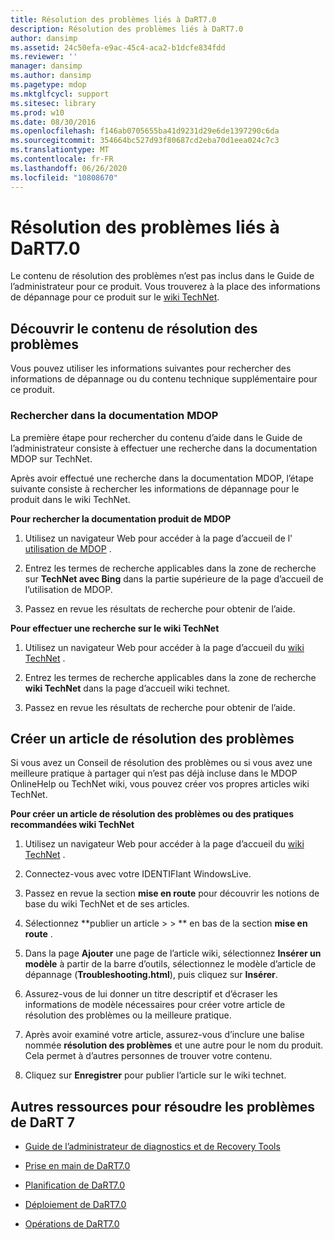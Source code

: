 ```yaml
---
title: Résolution des problèmes liés à DaRT7.0
description: Résolution des problèmes liés à DaRT7.0
author: dansimp
ms.assetid: 24c50efa-e9ac-45c4-aca2-b1dcfe834fdd
ms.reviewer: ''
manager: dansimp
ms.author: dansimp
ms.pagetype: mdop
ms.mktglfcycl: support
ms.sitesec: library
ms.prod: w10
ms.date: 08/30/2016
ms.openlocfilehash: f146ab0705655ba41d9231d29e6de1397290c6da
ms.sourcegitcommit: 354664bc527d93f80687cd2eba70d1eea024c7c3
ms.translationtype: MT
ms.contentlocale: fr-FR
ms.lasthandoff: 06/26/2020
ms.locfileid: "10808670"
---
```

# Résolution des problèmes liés à DaRT7.0


Le contenu de résolution des problèmes n’est pas inclus dans le Guide de l’administrateur pour ce produit. Vous trouverez à la place des informations de dépannage pour ce produit sur le [wiki TechNet](https://go.microsoft.com/fwlink/p/?LinkId=224905).

## Découvrir le contenu de résolution des problèmes


Vous pouvez utiliser les informations suivantes pour rechercher des informations de dépannage ou du contenu technique supplémentaire pour ce produit.

### Rechercher dans la documentation MDOP

La première étape pour rechercher du contenu d’aide dans le Guide de l’administrateur consiste à effectuer une recherche dans la documentation MDOP sur TechNet.

Après avoir effectué une recherche dans la documentation MDOP, l’étape suivante consiste à rechercher les informations de dépannage pour le produit dans le wiki TechNet.

**Pour rechercher la documentation produit de MDOP**

1.  Utilisez un navigateur Web pour accéder à la page d’accueil de l' [utilisation de MDOP](https://go.microsoft.com/fwlink/?LinkId=236032) .

2.  Entrez les termes de recherche applicables dans la zone de recherche sur **TechNet avec Bing** dans la partie supérieure de la page d’accueil de l’utilisation de MDOP.

3.  Passez en revue les résultats de recherche pour obtenir de l’aide.

**Pour effectuer une recherche sur le wiki TechNet**

1.  Utilisez un navigateur Web pour accéder à la page d’accueil du [wiki TechNet](https://go.microsoft.com/fwlink/p/?LinkId=224905) .

2.  Entrez les termes de recherche applicables dans la zone de recherche **wiki TechNet** dans la page d’accueil wiki technet.

3.  Passez en revue les résultats de recherche pour obtenir de l’aide.

## Créer un article de résolution des problèmes


Si vous avez un Conseil de résolution des problèmes ou si vous avez une meilleure pratique à partager qui n’est pas déjà incluse dans le MDOP OnlineHelp ou TechNet wiki, vous pouvez créer vos propres articles wiki TechNet.

**Pour créer un article de résolution des problèmes ou des pratiques recommandées wiki TechNet**

1.  Utilisez un navigateur Web pour accéder à la page d’accueil du [wiki TechNet](https://go.microsoft.com/fwlink/p/?LinkId=224905) .

2.  Connectez-vous avec votre IDENTIFIant WindowsLive.

3.  Passez en revue la section **mise en route** pour découvrir les notions de base du wiki TechNet et de ses articles.

4.  Sélectionnez **publier un article &gt; &gt; ** en bas de la section **mise en route** .

5.  Dans la page **Ajouter** une page de l’article wiki, sélectionnez **Insérer un modèle** à partir de la barre d’outils, sélectionnez le modèle d’article de dépannage (**Troubleshooting.html**), puis cliquez sur **Insérer**.

6.  Assurez-vous de lui donner un titre descriptif et d’écraser les informations de modèle nécessaires pour créer votre article de résolution des problèmes ou la meilleure pratique.

7.  Après avoir examiné votre article, assurez-vous d’inclure une balise nommée **résolution des problèmes** et une autre pour le nom du produit. Cela permet à d’autres personnes de trouver votre contenu.

8.  Cliquez sur **Enregistrer** pour publier l’article sur le wiki technet.

## Autres ressources pour résoudre les problèmes de DaRT 7


-   [Guide de l’administrateur de diagnostics et de Recovery Tools](index.md)

-   [Prise en main de DaRT7.0](getting-started-with-dart-70-new-ia.md)

-   [Planification de DaRT7.0](planning-for-dart-70-new-ia.md)

-   [Déploiement de DaRT7.0](deploying-dart-70-new-ia.md)

-   [Opérations de DaRT7.0](operations-for-dart-70-new-ia.md)

 

 






